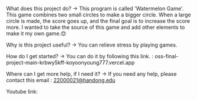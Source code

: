  What does this project do? -> 
  This program is called 'Watermelon Game'. This game combines two small circles to make a bigger circle. When a large circle is made, the score goes up, and the final goal is to increase the score more. I wanted to take the source of this game and add other elements to make it my own game.😊


Why is this project useful? -> 
You can relieve stress by playing games.


How do I get started? -> 
You can do it by following this link. : oss-final-project-main-krbwy5kff-koyoonyoung777.vercel.app


Where can I get more help, if I need it? -> 
If you need any help, please contact this email : 22000021@handong.edu


Youtube link: 
